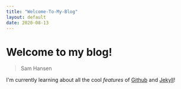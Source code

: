 ```yaml
---
title: "Welcome-To-My-Blog"
layout: default
date: 2020-08-13
---
```


# Welcome to my blog!

> Sam Hansen

I'm currently learning about all the cool _features_ of [Github] and [Jekyll]!

[Github]:https://github.com
[Jekyll]:https://https://jekyllrb.com/
